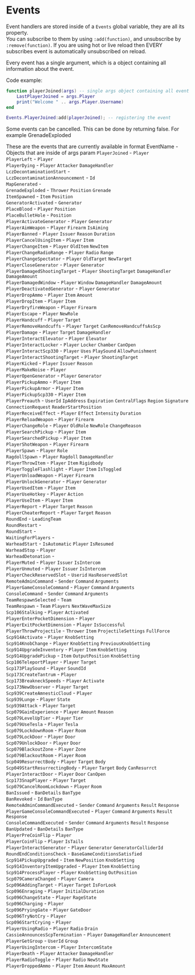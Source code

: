 # Events

Event handlers are stored inside of a `Events` global variable, they are all its property.<br>
You can subscribe to them by using `:add(function)`, and unsubscribe by `:remove(function)`.
If you are using hot or live reload then EVERY subscribes event is automatically unsubscribed on reload.

Every event has a single argument, which is a object containing all information about the event.

Code example:
```lua
function playerJoined(args) -- single args object containing all event properties
    LastPlayerJoined = args.Player
    print("Welcome " .. args.Player.Username)
end

Events.PlayerJoined:add(playerJoined); -- registering the event
```


Some events can be cancelled. This can be done by returning false. For example GrenadeExploded

These are the events that are currently available in format EventName - Objects that are inside of args param
`PlayerJoined` - `Player` <br>
`PlayerLeft` - `Player` <br>
`PlayerDying` - `Player` `Attacker` `DamageHandler` <br>
`LczDecontaminationStart` - <br>
`LczDecontaminationAnnouncement` - `Id` <br>
`MapGenerated` - <br>
`GrenadeExploded` - `Thrower` `Position` `Grenade` <br>
`ItemSpawned` - `Item` `Position` <br>
`GeneratorActivated` - `Generator` <br>
`PlaceBlood` - `Player` `Position` <br>
`PlaceBulletHole` - `Position` <br>
`PlayerActivateGenerator` - `Player` `Generator` <br>
`PlayerAimWeapon` - `Player` `Firearm` `IsAiming` <br>
`PlayerBanned` - `Player` `Issuer` `Reason` `Duration` <br>
`PlayerCancelUsingItem` - `Player` `Item` <br>
`PlayerChangeItem` - `Player` `OldItem` `NewItem` <br>
`PlayerChangeRadioRange` - `Player` `Radio` `Range` <br>
`PlayerChangeSpectator` - `Player` `OldTarget` `NewTarget` <br>
`PlayerCloseGenerator` - `Player` `Generator` <br>
`PlayerDamagedShootingTarget` - `Player` `ShootingTarget` `DamageHandler` `DamageAmount` <br>
`PlayerDamagedWindow` - `Player` `Window` `DamageHandler` `DamageAmount` <br>
`PlayerDeactivatedGenerator` - `Player` `Generator` <br>
`PlayerDropAmmo` - `Player` `Item` `Amount` <br>
`PlayerDropItem` - `Player` `Item` <br>
`PlayerDryfireWeapon` - `Player` `Firearm` <br>
`PlayerEscape` - `Player` `NewRole` <br>
`PlayerHandcuff` - `Player` `Target` <br>
`PlayerRemoveHandcuffs` - `Player` `Target` `CanRemoveHandcuffsAsScp` <br>
`PlayerDamage` - `Player` `Target` `DamageHandler` <br>
`PlayerInteractElevator` - `Player` `Elevator` <br>
`PlayerInteractLocker` - `Player` `Locker` `Chamber` `CanOpen` <br>
`PlayerInteractScp330` - `Player` `Uses` `PlaySound` `AllowPunishment` <br>
`PlayerInteractShootingTarget` - `Player` `ShootingTarget` <br>
`PlayerKicked` - `Player` `Issuer` `Reason` <br>
`PlayerMakeNoise` - `Player` <br>
`PlayerOpenGenerator` - `Player` `Generator` <br>
`PlayerPickupAmmo` - `Player` `Item` <br>
`PlayerPickupArmor` - `Player` `Item` <br>
`PlayerPickupScp330` - `Player` `Item` <br>
`PlayerPreauth` - `UserId` `IpAddress` `Expiration` `CentralFlags` `Region` `Signature` `ConnectionRequest` `ReaderStartPosition` <br>
`PlayerReceiveEffect` - `Player` `Effect` `Intensity` `Duration` <br>
`PlayerReloadWeapon` - `Player` `Firearm` <br>
`PlayerChangeRole` - `Player` `OldRole` `NewRole` `ChangeReason` <br>
`PlayerSearchPickup` - `Player` `Item` <br>
`PlayerSearchedPickup` - `Player` `Item` <br>
`PlayerShotWeapon` - `Player` `Firearm` <br>
`PlayerSpawn` - `Player` `Role` <br>
`RagdollSpawn` - `Player` `Ragdoll` `DamageHandler` <br>
`PlayerThrowItem` - `Player` `Item` `Rigidbody` <br>
`PlayerToggleFlashlight` - `Player` `Item` `IsToggled` <br>
`PlayerUnloadWeapon` - `Player` `Firearm` <br>
`PlayerUnlockGenerator` - `Player` `Generator` <br>
`PlayerUsedItem` - `Player` `Item` <br>
`PlayerUseHotkey` - `Player` `Action` <br>
`PlayerUseItem` - `Player` `Item` <br>
`PlayerReport` - `Player` `Target` `Reason` <br>
`PlayerCheaterReport` - `Player` `Target` `Reason` <br>
`RoundEnd` - `LeadingTeam` <br>
`RoundRestart` - <br>
`RoundStart` - <br>
`WaitingForPlayers` - <br>
`WarheadStart` - `IsAutomatic` `Player` `IsResumed` <br>
`WarheadStop` - `Player` <br>
`WarheadDetonation` - <br>
`PlayerMuted` - `Player` `Issuer` `IsIntercom` <br>
`PlayerUnmuted` - `Player` `Issuer` `IsIntercom` <br>
`PlayerCheckReservedSlot` - `Userid` `HasReservedSlot` <br>
`RemoteAdminCommand` - `Sender` `Command` `Arguments` <br>
`PlayerGameConsoleCommand` - `Player` `Command` `Arguments` <br>
`ConsoleCommand` - `Sender` `Command` `Arguments` <br>
`TeamRespawnSelected` - `Team` <br>
`TeamRespawn` - `Team` `Players` `NextWaveMaxSize` <br>
`Scp106Stalking` - `Player` `Activated` <br>
`PlayerEnterPocketDimension` - `Player` <br>
`PlayerExitPocketDimension` - `Player` `IsSuccessful` <br>
`PlayerThrowProjectile` - `Thrower` `Item` `ProjectileSettings` `FullForce` <br>
`Scp914Activate` - `Player` `KnobSetting` <br>
`Scp914KnobChange` - `Player` `KnobSetting` `PreviousKnobSetting` <br>
`Scp914UpgradeInventory` - `Player` `Item` `KnobSetting` <br>
`Scp914UpgradePickup` - `Item` `OutputPosition` `KnobSetting` <br>
`Scp106TeleportPlayer` - `Player` `Target` <br>
`Scp173PlaySound` - `Player` `SoundId` <br>
`Scp173CreateTantrum` - `Player` <br>
`Scp173BreakneckSpeeds` - `Player` `Activate` <br>
`Scp173NewObserver` - `Player` `Target` <br>
`Scp939CreateAmnesticCloud` - `Player` <br>
`Scp939Lunge` - `Player` `State` <br>
`Scp939Attack` - `Player` `Target` <br>
`Scp079GainExperience` - `Player` `Amount` `Reason` <br>
`Scp079LevelUpTier` - `Player` `Tier` <br>
`Scp079UseTesla` - `Player` `Tesla` <br>
`Scp079LockdownRoom` - `Player` `Room` <br>
`Scp079LockDoor` - `Player` `Door` <br>
`Scp079UnlockDoor` - `Player` `Door` <br>
`Scp079BlackoutZone` - `Player` `Zone` <br>
`Scp079BlackoutRoom` - `Player` `Room` <br>
`Scp049ResurrectBody` - `Player` `Target` `Body` <br>
`Scp049StartResurrectingBody` - `Player` `Target` `Body` `CanResurrct` <br>
`PlayerInteractDoor` - `Player` `Door` `CanOpen` <br>
`Scp173SnapPlayer` - `Player` `Target` <br>
`Scp079CancelRoomLockdown` - `Player` `Room` <br>
`BanIssued` - `BanDetails` `BanType` <br>
`BanRevoked` - `Id` `BanType` <br>
`RemoteAdminCommandExecuted` - `Sender` `Command` `Arguments` `Result` `Response` <br>
`PlayerGameConsoleCommandExecuted` - `Player` `Command` `Arguments` `Result` `Response` <br>
`ConsoleCommandExecuted` - `Sender` `Command` `Arguments` `Result` `Response` <br>
`BanUpdated` - `BanDetails` `BanType` <br>
`PlayerPreCoinFlip` - `Player` <br>
`PlayerCoinFlip` - `Player` `IsTails` <br>
`PlayerInteractGenerator` - `Player` `Generator` `GeneratorColliderId` <br>
`RoundEndConditionsCheck` - `BaseGameConditionsSatisfied` <br>
`Scp914PickupUpgraded` - `Item` `NewPosition` `KnobSetting` <br>
`Scp914InventoryItemUpgraded` - `Player` `Item` `KnobSetting` <br>
`Scp914ProcessPlayer` - `Player` `KnobSetting` `OutPosition` <br>
`Scp079CameraChanged` - `Player` `Camera` <br>
`Scp096AddingTarget` - `Player` `Target` `IsForLook` <br>
`Scp096Enraging` - `Player` `InitialDuration` <br>
`Scp096ChangeState` - `Player` `RageState` <br>
`Scp096Charging` - `Player` <br>
`Scp096PryingGate` - `Player` `GateDoor` <br>
`Scp096TryNotCry` - `Player` <br>
`Scp096StartCrying` - `Player` <br>
`PlayerUsingRadio` - `Player` `Radio` `Drain` <br>
`CassieAnnouncesScpTermination` - `Player` `DamageHandler` `Announcement` <br>
`PlayerGetGroup` - `UserId` `Group` <br>
`PlayerUsingIntercom` - `Player` `IntercomState` <br>
`PlayerDeath` - `Player` `Attacker` `DamageHandler` <br>
`PlayerRadioToggle` - `Player` `Radio` `NewState` <br>
`PlayerDroppedAmmo` - `Player` `Item` `Amount` `MaxAmount` <br>
